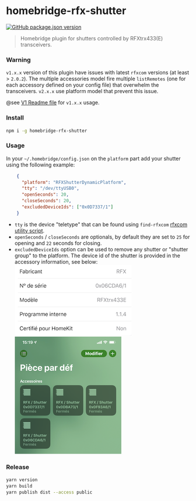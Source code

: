 # homebridge-rfx-shutter

[![GitHub package.json version](https://img.shields.io/github/package-json/v/howm/homebridge-rfx-shutter)](https://www.npmjs.com/package/homebridge-rfx-shutter)

> Homebridge plugin for shutters controlled by RFXtrx433(E) transceivers.

### Warning

`v1.x.x` version of this plugin have issues with latest `rfxcom` versions (at least > `2.0.2`). The multiple accessories model fire multiple `listRemotes` (one for each accessory defined on your config file) that overwhelm the transceivers. `v2.x.x` use platform model that prevent this issue.

@see [V1 Readme file](V1_README.md) for `v1.x.x` usage.

### Install

```bash
npm i -g homebridge-rfx-shutter
```

### Usage

In your `~/.homebridge/config.json` on the `platform` part add your shutter using the following example:

```json
    {
      "platform": "RFXShutterDynamicPlatform",
      "tty": "/dev/ttyUSB0",
      "openSeconds": 20,
      "closeSeconds": 20,
      "excludedDeviceIds": ["0x0D7337/1"]
    }
```

- `tty` is the device "teletype" that can be found using `find-rfxcom` [rfxcom utility script](https://github.com/rfxcom/node-rfxcom#utility-scripts).
- `openSeconds` / `closeSeconds` are optionals, by default they are set to `25` for opening and `22` seconds for closing.
- `excludedDeviceIds` option can be used to remove any shutter or "shutter group" to the platform. The device id of the shutter is provided in the accessory information, see below:
![Accessory Information](images/accessory-information.png)
![Accessory Information](images/accessory-detected.png)

### Release

```bash
yarn version
yarn build
yarn publish dist --access public
```
